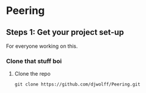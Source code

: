 # Peering

## Steps 1: Get your project set-up
For everyone working on this.

### Clone that stuff boi
1. Clone the repo

    ```
    git clone https://github.com/djwolff/Peering.git

    ```
